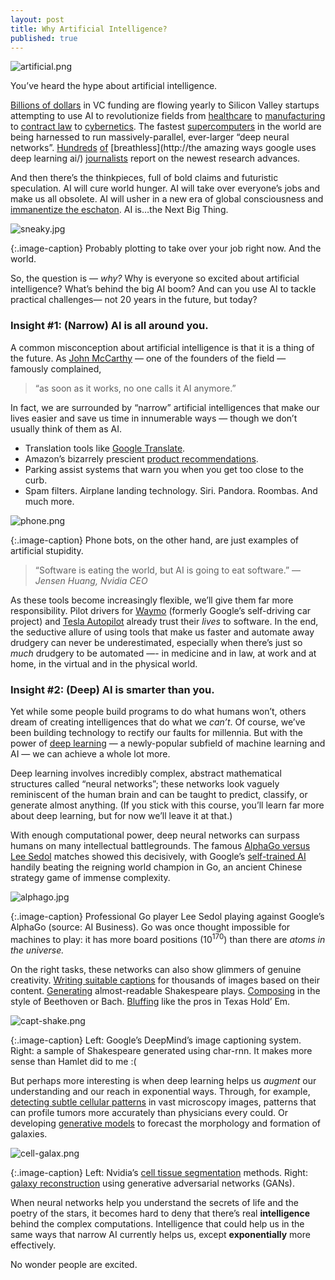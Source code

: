 ```yaml
---
layout: post
title: Why Artificial Intelligence?
published: true
---
```

![artificial.png]({{site.baseurl}}/media/artificial.png)


You’ve heard the hype about artificial intelligence.

[Billions of
dollars](https://techcrunch.com/2017/07/15/vcs-determined-to-replace-your-job-keep-ais-funding-surge-rolling-in-q2/)
in VC funding are flowing yearly to Silicon Valley startups attempting to use AI
to revolutionize fields from
[healthcare](https://deepmind.com/applied/deepmind-health/working-nhs/health-research-tomorrow/)
to [manufacturing](https://www.instrumental.com/) to [contract
law](http://www.rossintelligence.com/) to [cybernetics](https://neuralink.com/).
The fastest
[supercomputers](https://www.nextplatform.com/2017/03/28/scaling-deep-learning-beyond-18000-gpus/)
in the world are being harnessed to run massively-parallel, ever-larger “deep
neural networks”.
[Hundreds](https://techcrunch.com/2017/08/28/intel-shows-off-the-movidius-myriad-x-a-computer-version-chip-with-some-serious-brains)
[of](https://www.forbes.com/sites/quora/2017/08/16/how-is-deep-learning-changing-the-world-of-sports)
[breathless](http://the amazing ways google uses deep learning ai/)
[journalists](https://www.infoworld.com/article/3219369/machine-learning/microsofts-project-brainwave-accelerates-deep-learning-in-azure.html)
report on the newest research advances.

And then there’s the thinkpieces, full of bold claims and futuristic
speculation. AI will cure world hunger. AI will take over everyone’s jobs and
make us all obsolete. AI will usher in a new era of global consciousness and
[immanentize the eschaton](https://en.wikipedia.org/wiki/Technological_singularity). AI is…the Next Big Thing.

![sneaky.jpg]({{site.baseurl}}/media/sneaky.jpg)

{:.image-caption}
Probably plotting to take over your job right now. And the world.

So, the question is — *why?* Why is everyone so excited about artificial
intelligence? What’s behind the big AI boom? And can you use AI to tackle
practical challenges— not 20 years in the future, but today?

### Insight #1: \(Narrow\) AI is all around you.

A common misconception about artificial intelligence is that it is a thing of
the future. As [John McCarthy](https://en.wikipedia.org/wiki/John_McCarthy_(computer_scientist)) — one of the founders of the field — famously
complained,

> “as soon as it works, no one calls it AI anymore.”

In fact, we are surrounded by “narrow” artificial intelligences that make our
lives easier and save us time in innumerable ways — though we don’t usually
think of them as AI.

* Translation tools like [Google
Translate](https://translate.google.com/).
* Amazon’s bizarrely prescient [product
recommendations](https://www.cs.umd.edu/~samir/498/Amazon-Recommendations.pdf).
* Parking assist systems that warn you when you get too close to the curb.
* Spam filters. Airplane landing technology. Siri. Pandora. Roombas. And much
more.

![phone.png]({{site.baseurl}}/media/phone.png)

{:.image-caption}
Phone bots, on the other hand, are just examples of artificial stupidity.
   

> “Software is eating the world, but AI is going to eat software.” — _Jensen Huang,
> Nvidia CEO_

As these tools become increasingly flexible, we’ll give them far more
responsibility. Pilot drivers for [Waymo](https://waymo.com/) (formerly Google’s
self-driving car project) and [Tesla Autopilot](https://www.tesla.com/autopilot)
already trust their *lives* to software. In the end, the seductive allure of
using tools that make us faster and automate away drudgery can never be
underestimated, especially when there’s just so *much* drudgery to be automated
—- in medicine and in law, at work and at home, in the virtual and in the
physical world.

### Insight #2: (Deep) AI is smarter than you.

Yet while some people build programs to do what humans won’t, others dream of
creating intelligences that do what we *can’t*. Of course, we’ve been building
technology to rectify our faults for millennia. But with the power of [deep
learning](https://en.wikipedia.org/wiki/Deep_learning) — a newly-popular
subfield of machine learning and AI — we can achieve a whole lot more.

Deep learning involves incredibly complex, abstract mathematical structures
called “neural networks”; these networks look vaguely reminiscent of the human
brain and can be taught to predict, classify, or generate almost anything. \(If
you stick with this course, you’ll learn far more about deep learning, but for
now we’ll leave it at that.\)

With enough computational power, deep neural networks can surpass humans on many
intellectual battlegrounds. The famous [AlphaGo versus Lee
Sedol](https://en.wikipedia.org/wiki/AlphaGo_versus_Lee_Sedol) matches showed
this decisively, with Google’s [self-trained
AI](https://deepmind.com/research/alphago/) handily beating the reigning world
champion in Go, an ancient Chinese strategy game of immense complexity.

![alphago.jpg]({{site.baseurl}}/media/alphago.jpg)

{:.image-caption}
Professional Go player Lee Sedol playing against Google’s AlphaGo (source: AI
Business). Go was once thought impossible for machines to play: it has more
board positions \($10^{170}$\) than there are *atoms in the universe.*

On the right tasks, these networks can also show glimmers of genuine creativity.
[Writing suitable
captions](http://cs.stanford.edu/people/karpathy/deepimagesent/) for thousands
of images based on their content.
[Generating](http://karpathy.github.io/2015/05/21/rnn-effectiveness/)
almost-readable Shakespeare plays.
[Composing](http://www.hexahedria.com/2015/08/03/composing-music-with-recurrent-neural-networks/)
in the style of Beethoven or Bach. [Bluffing](https://arxiv.org/abs/1701.01724)
like the pros in Texas Hold’ Em.

![capt-shake.png]({{site.baseurl}}/media/capt-shake.png)

{:.image-caption}
Left: Google’s DeepMind’s image captioning system. Right: a sample of
Shakespeare generated using char-rnn. It makes more sense than Hamlet did to me :(

But perhaps more interesting is when deep learning helps us *augment* our
understanding and our reach in exponential ways. Through, for example,
[detecting subtle cellular
patterns](http://www.sciencedirect.com/science/article/pii/S1361841514001819) in
vast microscopy images, patterns that can profile tumors more accurately than
physicians every could. Or developing [generative
models](http://www.astro.ethz.ch/schawinski/research/research-projects/deep-learning-and-big-data-in-astrophysics.html)
to forecast the morphology and formation of galaxies.

![cell-galax.png]({{site.baseurl}}/media/cell-galax.png)

{:.image-caption}
Left: Nvidia’s [cell tissue
segmentation](http://www.sciencedirect.com/science/article/pii/S1361841514001819)
methods. Right: [galaxy
reconstruction](http://www.astro.ethz.ch/schawinski/research/research-projects/deep-learning-and-big-data-in-astrophysics.html)
using generative adversarial networks (GANs).

When neural networks help you understand the secrets of life and the poetry of
the stars, it becomes hard to deny that there’s real **intelligence** behind the
complex computations. Intelligence that could help us in the same ways that
narrow AI currently helps us, except **exponentially** more effectively.

No wonder people are excited.
